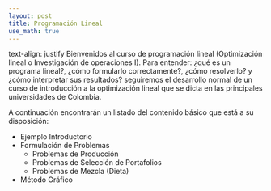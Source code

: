 ```yaml
---
layout: post
title: Programación Lineal
use_math: true
---
```


text-align: justify
Bienvenidos al curso de programación lineal (Optimización lineal o Investigación de operaciones I). Para entender: ¿qué es un programa lineal?, ¿cómo formularlo correctamente?, ¿cómo resolverlo? y ¿cómo interpretar sus resultados? seguiremos el desarrollo normal de un curso de introducción a la optimización lineal que se dicta en las principales universidades de Colombia.

A continuación encontrarán un listado del contenido básico que está a su disposición:

  - Ejemplo Introductorio
  - Formulación de Problemas
      - Problemas de Producción
      - Problemas de Selección de Portafolios
      - Problemas de Mezcla (Dieta)
  - Método Gráfico
